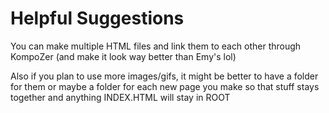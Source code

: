 # Helpful Suggestions

You can make multiple HTML files and link them to each other through KompoZer
  (and make it look way better than Emy's lol)

Also if you plan to use more images/gifs, it might be better to have a folder for them
  or maybe a folder for each new page you make so that stuff stays together
    and anything INDEX.HTML will stay in ROOT
